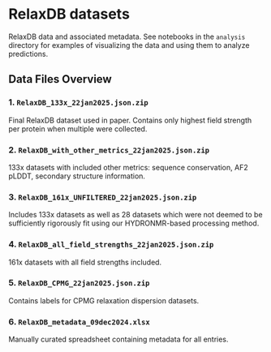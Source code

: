 # RelaxDB datasets

RelaxDB data and associated metadata. See notebooks in the `analysis` directory for examples of visualizing the data and using them to analyze predictions.

## Data Files Overview

### 1. `RelaxDB_133x_22jan2025.json.zip`
Final RelaxDB dataset used in paper. Contains only highest field strength per protein when multiple were collected.

### 2. `RelaxDB_with_other_metrics_22jan2025.json.zip`
133x datasets with included other metrics: sequence conservation, AF2 pLDDT, secondary structure information.

### 3. `RelaxDB_161x_UNFILTERED_22jan2025.json.zip`
Includes 133x datasets as well as 28 datasets which were not deemed to be sufficiently rigorously fit using our HYDRONMR-based processing method.

### 4. `RelaxDB_all_field_strengths_22jan2025.json.zip`
161x datasets with all field strengths included.

### 5. `RelaxDB_CPMG_22jan2025.json.zip`
Contains labels for CPMG relaxation dispersion datasets.


### 6. `RelaxDB_metadata_09dec2024.xlsx`
Manually curated spreadsheet containing metadata for all entries.

